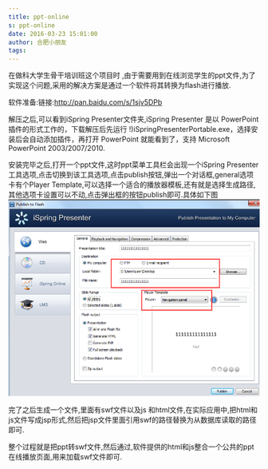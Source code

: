 ```yaml
---
title: ppt-online
s: ppt-online
date: 2016-03-23 15:01:00
author: 合肥小朋友
tags:
---
```

在做科大学生骨干培训班这个项目时 ,由于需要用到在线浏览学生的ppt文件,为了实现这个问题,采用的解决方案是通过一个软件将其转换为flash进行播放.

软件准备:链接:http://pan.baidu.com/s/1sjv5DPb

解压之后,可以看到iSpring Presenter文件夹,iSpring Presenter 是以 PowerPoint 插件的形式工作的，下载解压后先运行 !)iSpringPresenterPortable.exe，选择安装后会自动添加插件，再打开 PowerPoint 就能看到了，支持 Microsoft PowerPoint 2003/2007/2010.

安装完毕之后,打开一个ppt文件,这时ppt菜单工具栏会出现一个iSpring Presenter工具选项,点击切换到该工具选项,点击publish按钮,弹出一个对话框,general选项卡有个Player Template,可以选择一个适合的播放器模板,还有就是选择生成路径,其他选项卡设置可以不动,点击弹出框的按钮publish即可.具体如下图
![](/images/others/test.png)

完了之后生成一个文件,里面有swf文件以及js 和html文件,在实际应用中,把html和js文件写成jsp形式,然后把jsp文件里面引用swf的路径替换为从数据库读取的路径即可.

整个过程就是把ppt转swf文件,然后通过,软件提供的html和js整合一个公共的ppt在线播放页面,用来加载swf文件即可.
